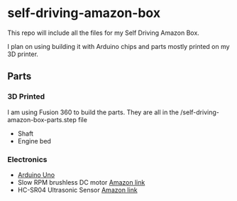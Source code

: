 # self-driving-amazon-box

This repo will include all the files for my Self Driving Amazon Box.

I plan on using building it with Arduino chips and parts mostly printed on my 3D printer.

## Parts

### 3D Printed
I am using Fusion 360 to build the parts. They are all in the /self-driving-amazon-box-parts.step file
- Shaft
- Engine bed

### Electronics
- [Arduino Uno](https://docs.arduino.cc/hardware/uno-rev3/)
- Slow RPM brushless DC motor [Amazon link](https://www.amazon.com/Acxico-Micro-Motor-3V-6V-Gearbox/dp/B09DG3GCGK)
- HC-SR04 Ultrasonic Sensor [Amazon link](https://www.amazon.com/WWZMDiB-HC-SR04-Ultrasonic-Distance-Measuring/dp/B0B1MJJLJP)
